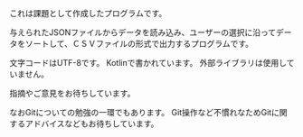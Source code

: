 これは課題として作成したプログラムです。

与えられたJSONファイルからデータを読み込み、ユーザーの選択に沿ってデータをソートして、ＣＳＶファイルの形式で出力するプログラムです。

文字コードはUTF-8です。 
Kotlinで書かれています。 
外部ライブラリは使用していません。

指摘やご意見をお待ちしています。

なおGitについての勉強の一環でもあります。 Git操作など不慣れなためGitに関するアドバイスなどもお待ちしています。
